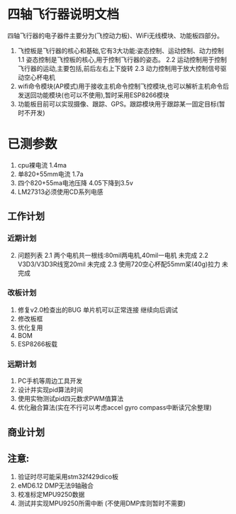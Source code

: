 # 四轴飞行器说明文档
四轴飞行器的电子器件主要分为(飞控动力板)、WiFi无线模块、功能板四部分。
1. 飞控板是飞行器的核心和基础,它有3大功能:姿态控制、运动控制、动力控制
   1.1 姿态控制是飞控板的核心,用于控制飞行器的姿态。
   2.2 运动控制用于控制飞行器的运动,主要包括,前后左右上下旋转
   2.3 动力控制用于放大控制信号驱动空心杯电机
2. wifi命令模块\(AP模式\)用于接收主机命令控制飞控模块,也可以解析主机命令后发送回功能模块\(也可以不使用\),暂时采用ESP8266模块
3. 功能板目前可以实现摄像、跟踪、GPS。跟踪模块用于跟踪某一固定目标\(暂时不开发\)

# 已测参数
1. cpu裸电流                        1.4ma
2. 单820+55mm电流                   1.7a
3. 四个820+55ma电池压降             4.05下降到3.5v
4. LM27313必须使用CD系列电感

## 工作计划
### 近期计划
2. 问题列表
   2.1 两个电机共一根线:80mil两电机,40mil一电机         未完成
   2.2 V3D3/V3D3R线宽20mil                              未完成
   2.3 使用720空心杯配55mm桨(40g)拉力                   未完成

### 改板计划
1. 修复v2.0检查出的BUG
   单片机可以正常连接
   继续向后调试
3. 修改板框
2. 优化复用
4. BOM
5. ESP8266板载

### 远期计划
1. PC手机等周边工具开发
2. 设计并实现pid算法时间
3. 使用实物测试pid四元数求PWM值算法
4. 优化融合算法(实在不行可以考虑accel gyro compass中断读冗余整理)

## 商业计划

## 注意:
1. 验证时尽可能采用stm32f429dico板
2. eMD6.12 DMP无法9轴融合
3. 校准标定MPU9250数据
4. 测试并实现MPU9250所需中断 (不使用DMP库则暂时不需要)

